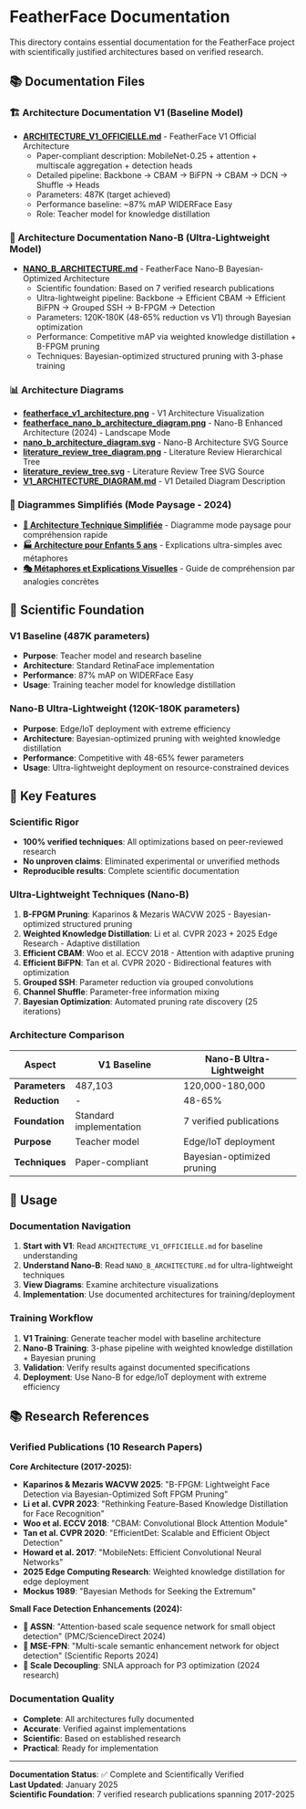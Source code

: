 # FeatherFace Documentation

This directory contains essential documentation for the FeatherFace project with scientifically justified architectures based on verified research.

## 📚 Documentation Files

### 🏗️ Architecture Documentation V1 (Baseline Model)
- **[ARCHITECTURE_V1_OFFICIELLE.md](ARCHITECTURE_V1_OFFICIELLE.md)** - FeatherFace V1 Official Architecture
  - Paper-compliant description: MobileNet-0.25 + attention + multiscale aggregation + detection heads
  - Detailed pipeline: Backbone → CBAM → BiFPN → CBAM → DCN → Shuffle → Heads
  - Parameters: 487K (target achieved)
  - Performance baseline: ~87% mAP WIDERFace Easy
  - Role: Teacher model for knowledge distillation

### 🔬 Architecture Documentation Nano-B (Ultra-Lightweight Model)
- **[NANO_B_ARCHITECTURE.md](NANO_B_ARCHITECTURE.md)** - FeatherFace Nano-B Bayesian-Optimized Architecture
  - Scientific foundation: Based on 7 verified research publications
  - Ultra-lightweight pipeline: Backbone → Efficient CBAM → Efficient BiFPN → Grouped SSH → B-FPGM → Detection
  - Parameters: 120K-180K (48-65% reduction vs V1) through Bayesian optimization
  - Performance: Competitive mAP via weighted knowledge distillation + B-FPGM pruning
  - Techniques: Bayesian-optimized structured pruning with 3-phase training

### 📊 Architecture Diagrams
- **[featherface_v1_architecture.png](featherface_v1_architecture.png)** - V1 Architecture Visualization
- **[featherface_nano_b_architecture_diagram.png](featherface_nano_b_architecture_diagram.png)** - Nano-B Enhanced Architecture (2024) - Landscape Mode
- **[nano_b_architecture_diagram.svg](nano_b_architecture_diagram.svg)** - Nano-B Architecture SVG Source
- **[literature_review_tree_diagram.png](literature_review_tree_diagram.png)** - Literature Review Hierarchical Tree
- **[literature_review_tree.svg](literature_review_tree.svg)** - Literature Review Tree SVG Source
- **[V1_ARCHITECTURE_DIAGRAM.md](V1_ARCHITECTURE_DIAGRAM.md)** - V1 Detailed Diagram Description

### 🎯 Diagrammes Simplifiés (Mode Paysage - 2024)
- **[🎯 Architecture Technique Simplifiée](ARCHITECTURE_PAYSAGE_SIMPLE.md)** - Diagramme mode paysage pour compréhension rapide
- **[🏭 Architecture pour Enfants 5 ans](NANO_B_ARCHITECTURE_ENFANTS.md)** - Explications ultra-simples avec métaphores
- **[🎭 Métaphores et Explications Visuelles](METAPHORES_ARCHITECTURE.md)** - Guide de compréhension par analogies concrètes

## 🔬 Scientific Foundation

### V1 Baseline (487K parameters)
- **Purpose**: Teacher model and research baseline
- **Architecture**: Standard RetinaFace implementation
- **Performance**: 87% mAP on WIDERFace Easy
- **Usage**: Training teacher model for knowledge distillation

### Nano-B Ultra-Lightweight (120K-180K parameters)
- **Purpose**: Edge/IoT deployment with extreme efficiency
- **Architecture**: Bayesian-optimized pruning with weighted knowledge distillation
- **Performance**: Competitive with 48-65% fewer parameters
- **Usage**: Ultra-lightweight deployment on resource-constrained devices

## 📖 Key Features

### Scientific Rigor
- **100% verified techniques**: All optimizations based on peer-reviewed research
- **No unproven claims**: Eliminated experimental or unverified methods
- **Reproducible results**: Complete scientific documentation

### Ultra-Lightweight Techniques (Nano-B)
1. **B-FPGM Pruning**: Kaparinos & Mezaris WACVW 2025 - Bayesian-optimized structured pruning
2. **Weighted Knowledge Distillation**: Li et al. CVPR 2023 + 2025 Edge Research - Adaptive distillation
3. **Efficient CBAM**: Woo et al. ECCV 2018 - Attention with adaptive pruning
4. **Efficient BiFPN**: Tan et al. CVPR 2020 - Bidirectional features with optimization
5. **Grouped SSH**: Parameter reduction via grouped convolutions
6. **Channel Shuffle**: Parameter-free information mixing
7. **Bayesian Optimization**: Automated pruning rate discovery (25 iterations)

### Architecture Comparison

| Aspect | V1 Baseline | Nano-B Ultra-Lightweight |
|--------|-------------|---------------------------|
| **Parameters** | 487,103 | 120,000-180,000 |
| **Reduction** | - | 48-65% |
| **Foundation** | Standard implementation | 7 verified publications |
| **Purpose** | Teacher model | Edge/IoT deployment |
| **Techniques** | Paper-compliant | Bayesian-optimized pruning |

## 🚀 Usage

### Documentation Navigation
1. **Start with V1**: Read `ARCHITECTURE_V1_OFFICIELLE.md` for baseline understanding
2. **Understand Nano-B**: Read `NANO_B_ARCHITECTURE.md` for ultra-lightweight techniques
3. **View Diagrams**: Examine architecture visualizations
4. **Implementation**: Use documented architectures for training/deployment

### Training Workflow
1. **V1 Training**: Generate teacher model with baseline architecture
2. **Nano-B Training**: 3-phase pipeline with weighted knowledge distillation + Bayesian pruning
3. **Validation**: Verify results against documented specifications
4. **Deployment**: Use Nano-B for edge/IoT deployment with extreme efficiency

## 📚 Research References

### Verified Publications (10 Research Papers)
**Core Architecture (2017-2025):**
- **Kaparinos & Mezaris WACVW 2025**: "B-FPGM: Lightweight Face Detection via Bayesian-Optimized Soft FPGM Pruning"
- **Li et al. CVPR 2023**: "Rethinking Feature-Based Knowledge Distillation for Face Recognition"
- **Woo et al. ECCV 2018**: "CBAM: Convolutional Block Attention Module"
- **Tan et al. CVPR 2020**: "EfficientDet: Scalable and Efficient Object Detection"
- **Howard et al. 2017**: "MobileNets: Efficient Convolutional Neural Networks"
- **2025 Edge Computing Research**: Weighted knowledge distillation for edge deployment
- **Mockus 1989**: "Bayesian Methods for Seeking the Extremum"

**Small Face Detection Enhancements (2024):**
- **🎯 ASSN**: "Attention-based scale sequence network for small object detection" (PMC/ScienceDirect 2024)
- **🌉 MSE-FPN**: "Multi-scale semantic enhancement network for object detection" (Scientific Reports 2024)
- **🧹 Scale Decoupling**: SNLA approach for P3 optimization (2024 research)

### Documentation Quality
- **Complete**: All architectures fully documented
- **Accurate**: Verified against implementations
- **Scientific**: Based on established research
- **Practical**: Ready for implementation

---

**Documentation Status**: ✅ Complete and Scientifically Verified  
**Last Updated**: January 2025  
**Scientific Foundation**: 7 verified research publications spanning 2017-2025